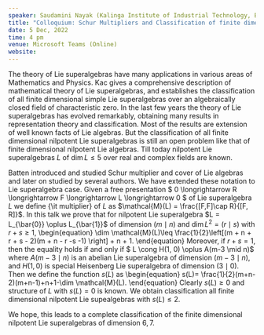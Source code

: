 ```yaml
---
speaker: Saudamini Nayak (Kalinga Institute of Industrial Technology, Bhubaneswar)
title: "Colloquium: Schur Multipliers and Classification of finite dimensional nilpotent Lie superalgebras"
date: 5 Dec, 2022
time: 4 pm
venue: Microsoft Teams (Online)
website: 
---
```


The theory of Lie superalgebras have many applications in various areas
of Mathematics and Physics. Kac gives a comprehensive description of
mathematical theory of Lie superalgebras, and establishes the
classification of all finite dimensional simple Lie superalgebras over an
algebraically closed field of characteristic zero. In the last few years
the theory of Lie superalgebras has evolved remarkably, obtaining many
results in representation theory and classification. Most of the results
are extension of well known facts of Lie algebras. But the classification
of all finite dimensional nilpotent Lie superalgebras is still an open
problem like that of finite dimensional nilpotent Lie algebras. Till
today nilpotent Lie superalgebras $L$ of $\dim L \leq 5$ over real and
complex fields are known.

Batten introduced and studied Schur multiplier and cover of Lie algebras
and later on studied by several authors. We have extended these notation
to Lie superalgebra case. Given a free presentation $ 0 \longrightarrow R
\longrightarrow F \longrightarrow L \longrightarrow 0 $ of Lie
superalgebra $L$ we define {\it multiplier} of $L$ as $\mathcal{M}(L) =
\frac{[F,F]\cap R}{[F, R]}$. In this talk we prove that for nilpotent Lie
superalgebra $L = L_{\bar{0}} \oplus L_{\bar{1}}$  of dimension $(m\mid
n)$ and $\dim L^2= (r\mid s)$ with $r+s \geq 1$,
\begin{equation}
\dim \mathcal{M}(L)\leq \frac{1}{2}\left[(m + n + r + s - 2)(m + n - r -s -1) \right] + n + 1.
\end{equation}
Moreover, if $r+s = 1$, then the equality holds if and only if $ L \cong
H(1, 0) \oplus A(m-3 \mid n)$
where $A(m-3 \mid n)$ is an abelian Lie superalgebra of dimension $(m-3
\mid n)$,  and $H(1, 0)$ is special Heisenberg Lie superalgebra of
dimension $(3 \mid 0)$. Then we define the function $s(L)$ as 
\begin{equation}
s(L)= \frac{1}{2}(m+n-2)(m+n-1)+n+1-\dim \mathcal{M}(L).
\end{equation}
Clearly $s(L) \geq 0$ and structure of $L$ with $s(L)=0$ is known. We
obtain classification all finite dimensional nilpotent Lie supealgebras
with $s(L) \leq 2$.  
 
We hope, this leads to a complete classification of the finite
dimensional nilpotent Lie superalgebras of dimension $6,7$.

